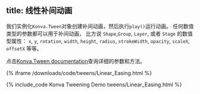 title: 线性补间动画
---

我们实例化`Konva.Tween`对象创建补间动画，然后执行`play()`运行动画。
任何数值类型的参数都可以用于补间动画， 比方说 `Shape`,`Group`, `Layer`, 或者 `Stage` 的数值型属性： `x`, `y`, `rotation`,
`width`, `height`, `radius`, `strokeWidth`, `opacity`, `scaleX`, `offsetX` 等等。

点击[Konva.Tween documentation](/api/Konva.Tween.html)查询详细的参数和方法。

{% iframe /downloads/code/tweens/Linear_Easing.html %}

{% include_code Konva Tweening Demo tweens/Linear_Easing.html %}
